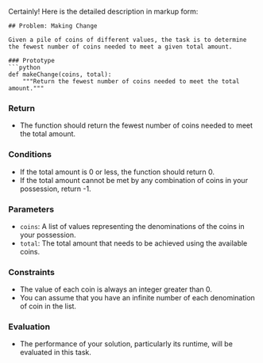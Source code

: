 Certainly! Here is the detailed description in markup form:

```plaintext
## Problem: Making Change

Given a pile of coins of different values, the task is to determine the fewest number of coins needed to meet a given total amount.

### Prototype
```python
def makeChange(coins, total):
    """Return the fewest number of coins needed to meet the total amount."""
```

### Return
- The function should return the fewest number of coins needed to meet the total amount.

### Conditions
- If the total amount is 0 or less, the function should return 0.
- If the total amount cannot be met by any combination of coins in your possession, return -1.

### Parameters
- `coins`: A list of values representing the denominations of the coins in your possession.
- `total`: The total amount that needs to be achieved using the available coins.

### Constraints
- The value of each coin is always an integer greater than 0.
- You can assume that you have an infinite number of each denomination of coin in the list.

### Evaluation
- The performance of your solution, particularly its runtime, will be evaluated in this task.
```
